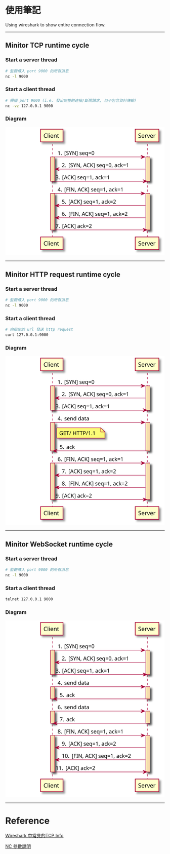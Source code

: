 # 使用筆記

Using wireshark to show entire connection flow.

---

## Minitor TCP runtime cycle

### Start a server thread

```bash
# 監聽傳入 port 9000 的所有消息
nc -l 9000
```

### Start a client thread

```bash
# 掃描 port 9000 (i.e. 發出完整的連接/斷開請求, 但不包含資料傳輸)
nc -vz 127.0.0.1 9000
```
### Diagram

![TCP](./images/tcp.svg)

---

## Minitor HTTP request runtime cycle

### Start a server thread

```bash
# 監聽傳入 port 9000 的所有消息
nc -l 9000
```

### Start a client thread

```bash
# 向指定的 url 發送 http request
curl 127.0.0.1:9000
```

### Diagram

![HTTP](./images/http.svg)

---

## Minitor WebSocket runtime cycle

### Start a server thread

```bash
# 監聽傳入 port 9000 的所有消息
nc -l 9000
```

### Start a client thread

```bash
telnet 127.0.0.1 9000
```

### Diagram

![WebSocket](images/websocket.svg)

---

# Reference

[Wireshark 中常見的TCP Info](https://www.twblogs.net/a/5b7aa96d2b7177392c968dd2)

[NC 參數說明](https://www.sqlsec.com/2019/10/nc.html)